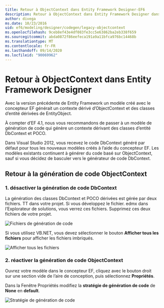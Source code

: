 ```yaml
---
title: Retour à ObjectContext dans Entity Framework Designer-EF6
description: Retour à ObjectContext dans Entity Framework Designer dans Entity Framework 6
author: divega
ms.date: 10/23/2016
uid: ef6/modeling/designer/codegen/legacy-objectcontext
ms.openlocfilehash: 9ceb8ef43e4df083fe3cc5e63862ba2eb338f659
ms.sourcegitcommit: abda0872f86eefeca191a9a11bfca976bc14468b
ms.translationtype: MT
ms.contentlocale: fr-FR
ms.lasthandoff: 09/14/2020
ms.locfileid: "90069962"
---
```

# <a name="reverting-to-objectcontext-in-entity-framework-designer"></a>Retour à ObjectContext dans Entity Framework Designer
Avec la version précédente de Entity Framework un modèle créé avec le concepteur EF générait un contexte dérivé d’ObjectContext et des classes d’entité dérivées de EntityObject.

À compter d’EF 4.1, nous vous recommandons de passer à un modèle de génération de code qui génère un contexte dérivant des classes d’entité DbContext et POCO.

Dans Visual Studio 2012, vous recevez le code DbContext généré par défaut pour tous les nouveaux modèles créés à l’aide du concepteur EF. Les modèles existants continuent à générer du code basé sur ObjectContext, sauf si vous décidez de basculer vers le générateur de code DbContext.

## <a name="reverting-back-to-objectcontext-code-generation"></a>Retour à la génération de code ObjectContext

### <a name="1-disable-dbcontext-code-generation"></a>1. désactiver la génération de code DbContext

La génération des classes DbContext et POCO dérivées est gérée par deux fichiers. TT dans votre projet. Si vous développez le fichier. edmx dans l’Explorateur de solutions, vous verrez ces fichiers. Supprimez ces deux fichiers de votre projet.

![Fichiers de génération de code](~/ef6/media/codegenfiles.png)

Si vous utilisez VB.NET, vous devez sélectionner le bouton **Afficher tous les fichiers** pour afficher les fichiers imbriqués.

![Afficher tous les fichiers](~/ef6/media/showallfiles.png)

### <a name="2-re-enable-objectcontext-code-generation"></a>2. réactiver la génération de code ObjectContext

Ouvrez votre modèle dans le concepteur EF, cliquez avec le bouton droit sur une section vide de l’aire de conception, puis sélectionnez **Propriétés**.

Dans la Fenêtre Propriétés modifiez la **stratégie de génération de code** de **None** en **default**.

![Stratégie de génération de code](~/ef6/media/codegenstrategy.png)
